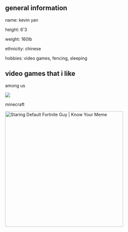 
<html>


<body>
<h2> general information </h2>
  <p> name: kevin yan </p>
  <p> height: 6'3 </p>
  <p> weight: 160lb </p>
  <p> ethnicity: chinese </p>
  <p> hobbies: video games, fencing, sleeping </p>
  
  <h2> video games that i like </h2>
  <p> among us </p> 
  <img src="amongus.jpg" />
  <p> minecraft </p> 
<img src="https://i.kym-cdn.com/photos/images/newsfeed/001/857/749/d84.jpg" jsaction="load:XAeZkd;" jsname="HiaYvf" class="n3VNCb KAlRDb" alt="Staring Default Fortnite Guy | Know Your Meme" data-noaft="1" style="width: 383px; height: 375.22px; margin: 0px;">
</body>



</html>
